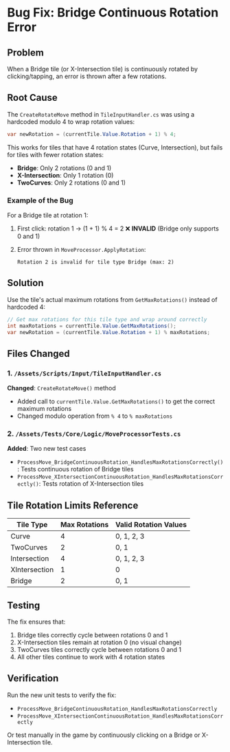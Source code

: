 # Bug Fix: Bridge Continuous Rotation Error

## Problem

When a Bridge tile (or X-Intersection tile) is continuously rotated by clicking/tapping, an error is thrown after a few rotations.

## Root Cause

The `CreateRotateMove` method in `TileInputHandler.cs` was using a hardcoded modulo 4 to wrap rotation values:

```csharp
var newRotation = (currentTile.Value.Rotation + 1) % 4;
```

This works for tiles that have 4 rotation states (Curve, Intersection), but fails for tiles with fewer rotation states:

- **Bridge**: Only 2 rotations (0 and 1)
- **X-Intersection**: Only 1 rotation (0)
- **TwoCurves**: Only 2 rotations (0 and 1)

### Example of the Bug

For a Bridge tile at rotation 1:

1. First click: rotation 1 → (1 + 1) % 4 = 2 ❌ **INVALID** (Bridge only supports 0 and 1)
2. Error thrown in `MoveProcessor.ApplyRotation`:

   ```
   Rotation 2 is invalid for tile type Bridge (max: 2)
   ```

## Solution

Use the tile's actual maximum rotations from `GetMaxRotations()` instead of hardcoded 4:

```csharp
// Get max rotations for this tile type and wrap around correctly
int maxRotations = currentTile.Value.GetMaxRotations();
var newRotation = (currentTile.Value.Rotation + 1) % maxRotations;
```

## Files Changed

### 1. `/Assets/Scripts/Input/TileInputHandler.cs`

**Changed**: `CreateRotateMove()` method

- Added call to `currentTile.Value.GetMaxRotations()` to get the correct maximum rotations
- Changed modulo operation from `% 4` to `% maxRotations`

### 2. `/Assets/Tests/Core/Logic/MoveProcessorTests.cs`

**Added**: Two new test cases

- `ProcessMove_BridgeContinuousRotation_HandlesMaxRotationsCorrectly()`: Tests continuous rotation of Bridge tiles
- `ProcessMove_XIntersectionContinuousRotation_HandlesMaxRotationsCorrectly()`: Tests rotation of X-Intersection tiles

## Tile Rotation Limits Reference

| Tile Type      | Max Rotations | Valid Rotation Values |
|---------------|---------------|----------------------|
| Curve         | 4             | 0, 1, 2, 3          |
| TwoCurves     | 2             | 0, 1                |
| Intersection  | 4             | 0, 1, 2, 3          |
| XIntersection | 1             | 0                   |
| Bridge        | 2             | 0, 1                |

## Testing

The fix ensures that:

1. Bridge tiles correctly cycle between rotations 0 and 1
2. X-Intersection tiles remain at rotation 0 (no visual change)
3. TwoCurves tiles correctly cycle between rotations 0 and 1
4. All other tiles continue to work with 4 rotation states

## Verification

Run the new unit tests to verify the fix:

- `ProcessMove_BridgeContinuousRotation_HandlesMaxRotationsCorrectly`
- `ProcessMove_XIntersectionContinuousRotation_HandlesMaxRotationsCorrectly`

Or test manually in the game by continuously clicking on a Bridge or X-Intersection tile.
